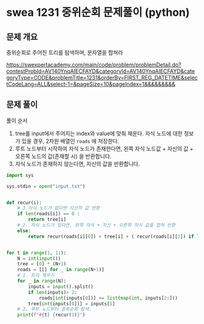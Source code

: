 # swea 1231 중위순회 문제풀이 (python)



## 문제 개요

중위순회로 주어진 트리를 탐색하며, 문자열을 합쳐라

https://swexpertacademy.com/main/code/problem/problemDetail.do?contestProbId=AV140YnqAIECFAYD&categoryId=AV140YnqAIECFAYD&categoryType=CODE&problemTitle=1231&orderBy=FIRST_REG_DATETIME&selectCodeLang=ALL&select-1=&pageSize=10&pageIndex=1&&&&&&&&&



## 문제 풀이

풀이 순서

1. tree를 input에서 주어지는 index와 value에 맞춰 채운다. 자식 노드에 대한 정보가 있을 경우, 2차원 배열인 `roads` 에 저장한다.
2. 루트 노드부터 시작하여 자식 노드가 존재한다면, 왼쪽 자식 노드값 + 자신의 값 + 오른쪽 노드의 값(존재할 시) 을 반환합니다. 
3. 자식 노드가 존재하지 않는다면, 자신의 값을 반환합니다.

```python
import sys

sys.stdin = open("input.txt")


def recur(i):
    # 3.자식 노드가 없다면 자신의 값 반환
    if len(roads[i]) == 0 :
        return tree[i]
    # 2. 자식 노드가 있다면, 왼쪽 자식 + 자신 + 오른쪽 자식 값을 합쳐 반환
    else:
        return recur(roads[i][0]) + tree[i] + ( recur(roads[i][1]) if len(roads[i]) > 1 else '' )


for t in range(1, 11):
    N = int(input())
    tree = [0] * (N+1)
    roads = [[] for _ in range(N+1)]
    # 1. 트리 채우기
    for _ in range(N):
        inputs = input().split()
        if len(inputs)> 2:
            roads[int(inputs[0])] += list(map(int, inputs[2:]))
        tree[int(inputs[0])] = inputs[1]
    # 2. 루트 노드부터 중위순회 탐색. 
    print(f"#{t} {recur(1)}")

```

